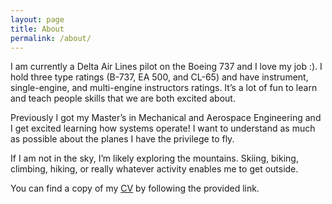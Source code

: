 ```yaml
---
layout: page
title: About
permalink: /about/
---
```


I am currently a Delta Air Lines pilot on the Boeing 737 and I love my job :).  I hold three type ratings (B-737, EA 500, and CL-65) and have instrument, single-engine, and multi-engine instructors ratings. It’s a lot of fun to learn and teach people skills that we are both excited about.

Previously I got my Master’s in Mechanical and Aerospace Engineering and I get excited learning how systems operate! I want to understand as much as possible about the planes I have the privilege to fly. 

If I am not in the sky, I’m likely exploring the mountains. Skiing, biking, climbing, hiking, or really whatever activity enables me to get outside. 

You can find a copy of my <a target = "_blank" href = "/assets/Laura_McNerney_CV.pdf">CV</a>
by following the provided link.





